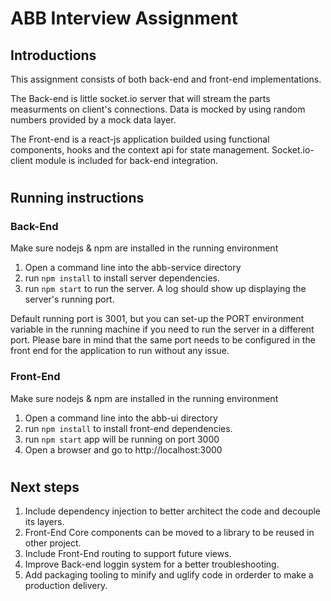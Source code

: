 # ABB Interview Assignment

## Introductions

This assignment consists of both back-end and front-end implementations. 

The Back-end is little socket.io server that will stream the parts measurments on client's connections. Data is mocked by using random numbers provided by a mock data layer.

The Front-end is a react-js application builded using functional components, hooks and the context api for state management.
Socket.io-client module is included for back-end integration.

#

## Running instructions
### <b>Back-End</b>
Make sure nodejs & npm are installed in the running environment
1. Open a command line into the abb-service directory
2. run `npm install` to install server dependencies.
3. run `npm start` to run the server. A log should show up displaying the server's running port.

Default running port is 3001, but you can set-up the PORT environment variable in the running machine if you need to run the server in a different port. Please bare in mind that the same port needs to be configured in the front end for the application to run without any issue.


### <b>Front-End</b>
Make sure nodejs & npm are installed in the running environment
1. Open a command line into the abb-ui directory
2. run `npm install` to install front-end dependencies.
3. run `npm start` app will be running on port 3000
4. Open a browser and go to http://localhost:3000

#

## Next steps

1. Include dependency injection to better architect the code and decouple its layers.
2. Front-End Core components can be moved to a library to be reused in other project.
3. Include Front-End routing to support future views. 
4. Improve Back-end loggin system for a better troubleshooting.
5. Add packaging tooling to minify and uglify code in orderder to make a production delivery.
